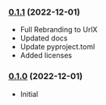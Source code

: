 ### [0.1.1] (2022-12-01)
 * Full Rebranding to UrlX
 * Updated docs
 * Update pyproject.toml
 * Added licenses


### [0.1.0] (2022-12-01)
 * Initial


[0.1.0]: https://github.com/VolodymyrBor/cleanurl/pull/1
[0.1.1]: https://github.com/VolodymyrBor/cleanurl/pull/3
